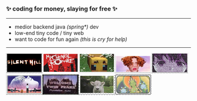 ### ✨ coding for money, slaying for free ✨
---
- medior backend java *(spring\*)* dev
- low-end tiny code / tiny web
- want to code for fun again *(this is cry for help)*
---
![stamp](./img/001.png)![stamp](./img/002.png)![stamp](./img/003.png)![stamp](./img/004.png)![stamp](./img/005.png)![stamp](./img/006.gif)![stamp](./img/007.jpg)![stamp](./img/008.png)![stamp](./img/009.jpg)